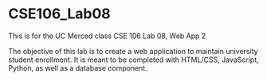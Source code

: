 # CSE106_Lab08
This is for the UC Merced class CSE 106 Lab 08, Web App 2

The objective of this lab is to create a web application to maintain university student enrollment. It is meant to be completed with HTML/CSS, JavaScript, Python, as well as a database component. 

